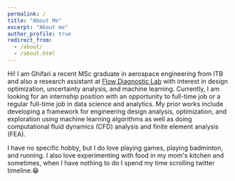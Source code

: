 ```yaml
---
permalink: /
title: "About Me"
excerpt: "About me"
author_profile: true
redirect_from: 
  - /about/
  - /about.html
---
```


Hi! I am Ghifari a recent MSc graduate in aerospace engineering from ITB and also a research assistant at [Flow Diagnostic Lab](https://flowdiagnostics.ftmd.itb.ac.id/) with interest in design optimization, uncertainty analysis, and machine learning. Currently, I am looking for an internship position with an opportunity to full-time job or a regular full-time job in data science and analytics. My prior works include developing a framework for engineering design analysis, optimization, and exploration using machine learning algorithms as well as doing computational fluid dynamics (CFD) analysis and finite element analysis (FEA). 

I have no specific hobby, but I do love playing games, playing badminton, and running. I also love experimenting with food in my mom's kitchen and sometimes, when I have nothing to do I spend my time scrolling twitter timeline.😁
